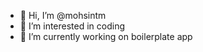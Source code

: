 - 👋 Hi, I’m @mohsintm
- 👀 I’m interested in coding
- 🌱 I’m currently working on boilerplate app

<!---
mohsintm/mohsintm is a ✨ special ✨ repository because its `README.md` (this file) appears on your GitHub profile.
You can click the Preview link to take a look at your changes.
--->
